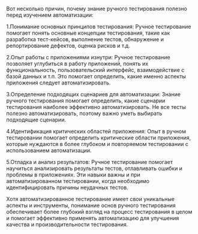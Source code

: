 Вот несколько причин, почему знание ручного тестирования полезно перед изучением автоматизации:

1.Понимание основных принципов тестирования: Ручное тестирование помогает понять основные концепции тестирования, такие как разработка тест-кейсов, выполнение тестов, обнаружение и репортирование дефектов, оценка рисков и т.д.

2.Опыт работы с приложениями изнутри: Ручное тестирование позволяет углубиться в работу приложений, понять их функциональность, пользовательский интерфейс, взаимодействие с базой данных и т.п. Это помогает определить, какие именно аспекты приложения следует автоматизировать.

3.Определение подходящих сценариев для автоматизации: Знание ручного тестирования помогает определить, какие сценарии тестирования наиболее эффективно автоматизировать. Не все тесты полезно автоматизировать, поэтому важно уметь выбирать подходящие сценарии.

4.Идентификация критических областей приложения: Опыт в ручном тестировании помогает определить критические области приложения, которые нуждаются в более глубоком и повторяемом тестировании с использованием автоматизации.

5.Отладка и анализ результатов: Ручное тестирование помогает научиться анализировать результаты тестов, отлавливать ошибки и проблемы в приложениях. Эти навыки важны и при автоматизированном тестировании, когда необходимо идентифицировать причины неудачных тестов.

Хотя автоматизированное тестирование имеет свои уникальные аспекты и инструменты, понимание основ ручного тестирования обеспечивает более глубокий взгляд на процесс тестирования в целом и помогает эффективно применять автоматизацию для улучшения качества и производительности тестирования.
